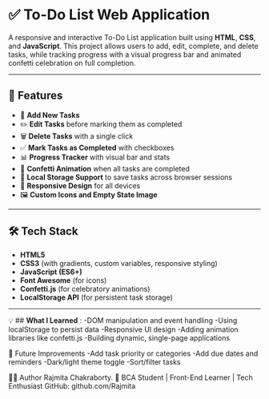 # ✅ To-Do List Web Application

A responsive and interactive To-Do List application built using **HTML**, **CSS**, and **JavaScript**. This project allows users to add, edit, complete, and delete tasks, while tracking progress with a visual progress bar and animated confetti celebration on full completion.

---

## 🌟 Features

- 📌 **Add New Tasks**  
- ✏️ **Edit Tasks** before marking them as completed  
- 🗑️ **Delete Tasks** with a single click  
- ✅ **Mark Tasks as Completed** with checkboxes  
- 📊 **Progress Tracker** with visual bar and stats  
- 🎉 **Confetti Animation** when all tasks are completed  
- 💾 **Local Storage Support** to save tasks across browser sessions  
- 📱 **Responsive Design** for all devices  
- 🖼️ **Custom Icons and Empty State Image**

---

## 🛠️ Tech Stack

- **HTML5**
- **CSS3** (with gradients, custom variables, responsive styling)
- **JavaScript (ES6+)**
- **Font Awesome** (for icons)
- **Confetti.js** (for celebratory animations)
- **LocalStorage API** (for persistent task storage)

---
💡 ## **What I Learned** :
-DOM manipulation and event handling
-Using localStorage to persist data
-Responsive UI design
-Adding animation libraries like confetti.js
-Building dynamic, single-page applications

📌 Future Improvements
-Add task priority or categories
-Add due dates and reminders
-Dark/light theme toggle
-Sort/filter tasks

👩‍💻 Author
Rajmita Chakraborty.
📍 BCA Student | Front-End Learner | Tech Enthusiast
GitHub: github.com/Rajmita



